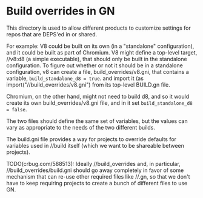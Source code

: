 # Build overrides in GN

This directory is used to allow different products to customize settings
for repos that are DEPS'ed in or shared.

For example: V8 could be built on its own (in a "standalone" configuration),
and it could be built as part of Chromium. V8 might define a top-level
target, //v8:d8 (a simple executable), that should only be built in the
standalone configuration. To figure out whether or not it should be
in a standalone configuration, v8 can create a file, build_overrides/v8.gni,
that contains a variable, `build_standalone_d8 = true`.
and import it (as import("//build_overrides/v8.gni") from its top-level
BUILD.gn file.

Chromium, on the other hand, might not need to build d8, and so it would
create its own build_overrides/v8.gni file, and in it set
`build_standalone_d8 = false`.

The two files should define the same set of variables, but the values can
vary as appropriate to the needs of the two different builds.

The build.gni file provides a way for projects to override defaults for
variables used in //build itself (which we want to be shareable between
projects).

TODO(crbug.com/588513): Ideally //build_overrides and, in particular,
//build_overrides/build.gni should go away completely in favor of some
mechanism that can re-use other required files like //.gn, so that we don't
have to keep requiring projects to create a bunch of different files to use GN.
